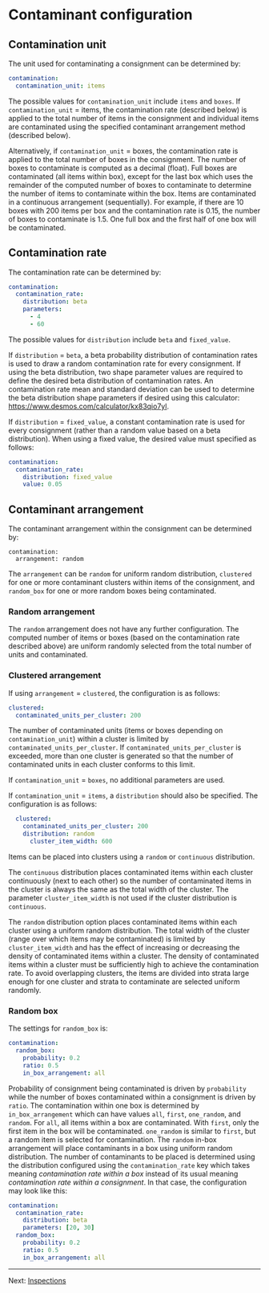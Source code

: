 # Contaminant configuration

## Contamination unit

The unit used for contaminating a consignment can be determined by:

```yaml
contamination:
  contamination_unit: items
```

The possible values for `contamination_unit` include `items` and `boxes`. If
`contamination_unit` = items, the contamination rate (described below) is applied to
the total number of items in the consignment and individual items are contaminated
using the specified contaminant arrangement method (described below).

Alternatively, if `contamination_unit` = boxes, the contamination rate is
applied to the total number of boxes in the consignment. The number of boxes to
contaminate is computed as a decimal (float). Full boxes are contaminated (all
items within box), except for the last box which uses the remainder of the
computed number of boxes to contaminate to determine the number of items to
contaminate within the box. Items are contaminated in a continuous arrangement
(sequentially). For example, if there are 10 boxes with 200 items per box and
the contamination rate is 0.15, the number of boxes to contaminate is 1.5. One
full box and the first half of one box will be contaminated.

## Contamination rate

The contamination rate can be determined by:

```yaml
contamination:
  contamination_rate:
    distribution: beta
    parameters:
      - 4
      - 60
```

The possible values for `distribution` include `beta` and `fixed_value`.

If `distribution` = `beta`, a beta probability distribution of contamination rates
is used to draw a random contamination rate for every consignment. If using the beta
distribution, two shape parameter values are required to define the desired beta
distribution of contamination rates. An contamination rate mean and standard
deviation can be used to determine the beta distribution shape parameters if
desired using this calculator: <https://www.desmos.com/calculator/kx83qio7yl>.

If `distribution` = `fixed_value`, a constant contamination rate is used for every
consignment (rather than a random value based on a beta distribution). When using a
fixed value, the desired value must specified as follows:

```yaml
contamination:
  contamination_rate:
    distribution: fixed_value
    value: 0.05
```

## Contaminant arrangement

The contaminant arrangement within the consignment can be determined by:

```
contamination:
  arrangement: random
```

The `arrangement` can be `random` for uniform random distribution, `clustered`
for one or more contaminant clusters within items of the consignment, and `random_box` for
one or more random boxes being contaminated.

### Random arrangement

The `random` arrangement does not have any further configuration. The computed
number of items or boxes (based on the contamination rate described above) are
uniform randomly selected from the total number of units and contaminated.

### Clustered arrangement

If using `arrangement` = `clustered`, the configuration is as follows:

```yaml
clustered:
  contaminated_units_per_cluster: 200
```

The number of contaminated units (items or boxes depending on
`contamination_unit`) within a cluster is limited by
`contaminated_units_per_cluster`. If `contaminated_units_per_cluster` is
exceeded, more than one cluster is generated so that the number of contaminated
units in each cluster conforms to this limit.

If `contamination_unit` = `boxes`, no additional parameters are used.

If `contamination_unit` = `items`, a `distribution` should also be specified.
The configuration is as follows:

```yaml
  clustered:
    contaminated_units_per_cluster: 200
    distribution: random
      cluster_item_width: 600
```

Items can be placed into clusters using a `random` or `continuous` distribution.

The `continuous` distribution places contaminated items within each cluster
continuously (next to each other) so the number of contaminated items in the
cluster is always the same as the total width of the cluster. The parameter
`cluster_item_width` is not used if the cluster distribution is `continuous`.

The `random` distribution option places contaminated items within each cluster
using a uniform random distribution. The total width of the cluster (range over
which items may be contaminated) is limited by `cluster_item_width` and has the
effect of increasing or decreasing the density of contaminated items within a
cluster. The density of contaminated items within a cluster must be sufficiently
high to achieve the contamination rate. To avoid overlapping clusters, the items
are divided into strata large enough for one cluster and strata to contaminate
are selected uniform randomly.

### Random box

The settings for `random_box` is:

```yaml
contamination:
  random_box:
    probability: 0.2
    ratio: 0.5
    in_box_arrangement: all
```

Probability of consignment being contaminated is driven by `probability` while the
number of boxes contaminated within a consignment is driven by `ratio`. The contamination
within one box is determined by `in_box_arrangement` which can have values
`all`, `first`, `one_random`, and `random`. For `all`, all items within a box
are contaminated. With `first`, only the first item in the box will be contaminated.
`one_random` is similar to `first`, but a random item is selected for contamination. The
`random` in-box arrangement will place contaminants in a box using uniform random
distribution. The number of contaminants to be placed is determined using the
distribution configured using the `contamination_rate` key which takes meaning
_contamination rate within a box_ instead of its usual meaning _contamination rate
within a consignment_. In that case, the configuration may look like this:

```yaml
contamination:
  contamination_rate:
    distribution: beta
    parameters: [20, 30]
  random_box:
    probability: 0.2
    ratio: 0.5
    in_box_arrangement: all
```

---

Next: [Inspections](inspections.md)
